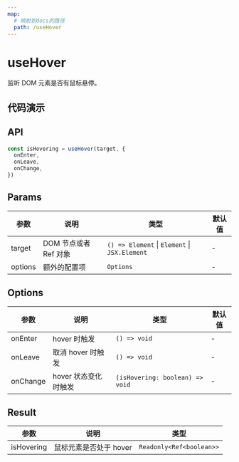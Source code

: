 ```yaml
---
map:
  # 映射到docs的路径
  path: /useHover
---
```


# useHover

监听 DOM 元素是否有鼠标悬停。

## 代码演示

<demo src="useHover/demo.vue"
  language="vue"
  title="基本用法"
  desc="使用 ref 设置需要监听的元素。"> </demo>

## API

```javascript
const isHovering = useHover(target, {
  onEnter,
  onLeave,
  onChange,
})
```

## Params

| 参数    | 说明                  | 类型                                          | 默认值 |
| ------- | --------------------- | --------------------------------------------- | ------ |
| target  | DOM 节点或者 Ref 对象 | `() => Element` \| `Element` \| `JSX.Element` | -      |
| options | 额外的配置项          | `Options`                                     | -      |

## Options

| 参数     | 说明                 | 类型                            | 默认值 |
| -------- | -------------------- | ------------------------------- | ------ |
| onEnter  | hover 时触发         | `() => void`                    | -      |
| onLeave  | 取消 hover 时触发    | `() => void`                    | -      |
| onChange | hover 状态变化时触发 | `(isHovering: boolean) => void` | -      |

## Result

| 参数       | 说明                   | 类型                     |
| ---------- | ---------------------- | ------------------------ |
| isHovering | 鼠标元素是否处于 hover | `Readonly<Ref<boolean>>` |
